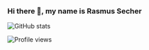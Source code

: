 ### Hi there 👋, my name is Rasmus Secher

![GitHub stats](https://github-readme-stats.vercel.app/api?username=rasmussecher&show_icons=true)  

![Profile views](https://gpvc.arturio.dev/rasmussecher)  
